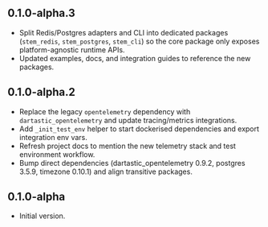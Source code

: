 
## 0.1.0-alpha.3

- Split Redis/Postgres adapters and CLI into dedicated packages (`stem_redis`,
  `stem_postgres`, `stem_cli`) so the core package only exposes platform-agnostic
  runtime APIs.
- Updated examples, docs, and integration guides to reference the new packages.

## 0.1.0-alpha.2

- Replace the legacy `opentelemetry` dependency with `dartastic_opentelemetry` and update tracing/metrics integrations.
- Add `_init_test_env` helper to start dockerised dependencies and export integration env vars.
- Refresh project docs to mention the new telemetry stack and test environment workflow.
- Bump direct dependencies (dartastic_opentelemetry 0.9.2, postgres 3.5.9, timezone 0.10.1) and align transitive packages.

## 0.1.0-alpha

- Initial version.
